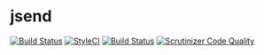 # jsend

[![Build Status](https://travis-ci.org/demvsystems/jsend.svg?branch=master)](https://travis-ci.org/demvsystems/jsend)
[![StyleCI](https://styleci.io/repos/113172426/shield?branch=master)](https://styleci.io/repos/113172426)
[![Build Status](https://scrutinizer-ci.com/g/demvsystems/jsend/badges/build.png?b=master)](https://scrutinizer-ci.com/g/demvsystems/jsend/build-status/master)
[![Scrutinizer Code Quality](https://scrutinizer-ci.com/g/demvsystems/jsend/badges/quality-score.png?b=master)](https://scrutinizer-ci.com/g/demvsystems/jsend/?branch=master)
